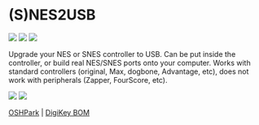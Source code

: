 # (S)NES2USB

![](https://ericconner.net/user/pages/blog/s-nes2usb/IMG_5787.jpg)
![](https://ericconner.net/user/pages/blog/s-nes2usb/IMG_5789.jpg)
![](https://ericconner.net/user/pages/blog/s-nes2usb/IMG_5791.jpg)

Upgrade your NES or SNES controller to USB. Can be put inside the controller, or build real NES/SNES ports onto your computer. Works with standard controllers (original, Max, dogbone, Advantage, etc), does not work with peripherals (Zapper, FourScore, etc).

![](https://ericconner.net/user/pages/blog/s-nes2usb/IMG_5793.jpg)
![](https://ericconner.net/user/pages/blog/s-nes2usb/IMG_5794.jpg)

[OSHPark](https://oshpark.com/shared_projects/MCnz0W9w)  |  [DigiKey BOM](https://www.digikey.com/BOM/Create/CreateSharedBom?bomId=7739089)
